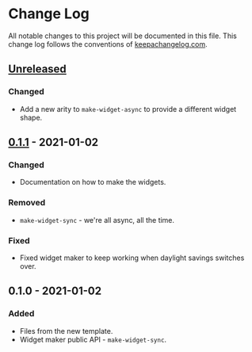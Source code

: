 # Change Log
All notable changes to this project will be documented in this file. This change log follows the conventions of [keepachangelog.com](http://keepachangelog.com/).

## [Unreleased]
### Changed
- Add a new arity to `make-widget-async` to provide a different widget shape.

## [0.1.1] - 2021-01-02
### Changed
- Documentation on how to make the widgets.

### Removed
- `make-widget-sync` - we're all async, all the time.

### Fixed
- Fixed widget maker to keep working when daylight savings switches over.

## 0.1.0 - 2021-01-02
### Added
- Files from the new template.
- Widget maker public API - `make-widget-sync`.

[Unreleased]: https://github.com/your-name/advent-1/compare/0.1.1...HEAD
[0.1.1]: https://github.com/your-name/advent-1/compare/0.1.0...0.1.1
